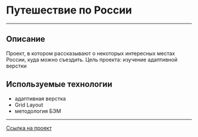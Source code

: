 # Путешествие по России
---
## Описание
Проект, в котором рассказывают о некоторых интересных местах России, куда можно съездить.
Цель проекта: изучение адаптивной верстки

## Используемые технологии
- адаптивная верстка
- Grid Layout
- методология БЭМ

---
[Ссылка на проект](https://nekitcudder.github.io/russian-travel/)
